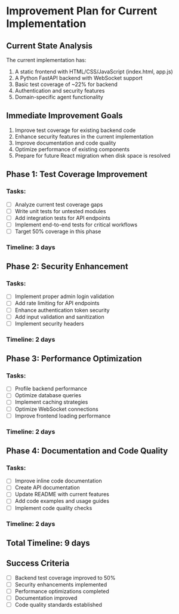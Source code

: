 # Improvement Plan for Current Implementation

## Current State Analysis

The current implementation has:
1. A static frontend with HTML/CSS/JavaScript (index.html, app.js)
2. A Python FastAPI backend with WebSocket support
3. Basic test coverage of ~22% for backend
4. Authentication and security features
5. Domain-specific agent functionality

## Immediate Improvement Goals

1. Improve test coverage for existing backend code
2. Enhance security features in the current implementation
3. Improve documentation and code quality
4. Optimize performance of existing components
5. Prepare for future React migration when disk space is resolved

## Phase 1: Test Coverage Improvement

### Tasks:
- [ ] Analyze current test coverage gaps
- [ ] Write unit tests for untested modules
- [ ] Add integration tests for API endpoints
- [ ] Implement end-to-end tests for critical workflows
- [ ] Target 50% coverage in this phase

### Timeline: 3 days

## Phase 2: Security Enhancement

### Tasks:
- [ ] Implement proper admin login validation
- [ ] Add rate limiting for API endpoints
- [ ] Enhance authentication token security
- [ ] Add input validation and sanitization
- [ ] Implement security headers

### Timeline: 2 days

## Phase 3: Performance Optimization

### Tasks:
- [ ] Profile backend performance
- [ ] Optimize database queries
- [ ] Implement caching strategies
- [ ] Optimize WebSocket connections
- [ ] Improve frontend loading performance

### Timeline: 2 days

## Phase 4: Documentation and Code Quality

### Tasks:
- [ ] Improve inline code documentation
- [ ] Create API documentation
- [ ] Update README with current features
- [ ] Add code examples and usage guides
- [ ] Implement code quality checks

### Timeline: 2 days

## Total Timeline: 9 days

## Success Criteria

- [ ] Backend test coverage improved to 50%
- [ ] Security enhancements implemented
- [ ] Performance optimizations completed
- [ ] Documentation improved
- [ ] Code quality standards established
